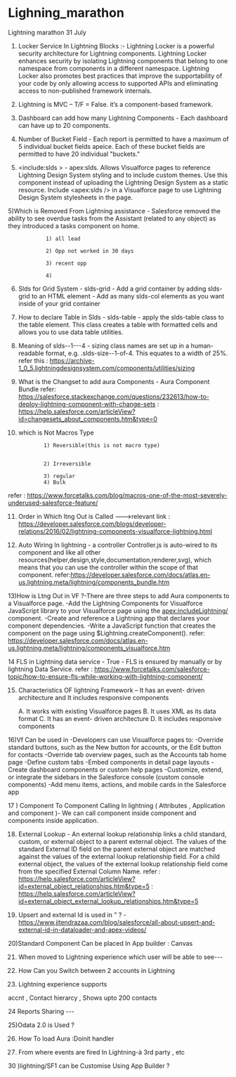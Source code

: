 # Lighning_marathon
Lightning marathon 31 July

1) Locker Service In Lightning Blocks :-
Lightning Locker is a powerful security architecture for Lightning components. Lightning Locker enhances security by isolating Lightning components that belong to one namespace from components in a different namespace. Lightning Locker also promotes best practices that improve the supportability of your code by only allowing access to supported APIs and eliminating access to non-published framework internals.

2) Lightning is MVC – T/F = False.  it’s a component-based framework.

3) Dashboard can add how many Lightning Components - Each dashboard can have up to 20 components.

4) Number of Bucket Field - Each report is permitted to have a maximum of 5 individual bucket fields apeice. Each of these bucket fields are permitted to have 20 individual "buckets."

5) <include:slds > - apex:slds. Allows Visualforce pages to reference Lightning Design System styling and to include custom themes. Use this component instead of uploading the Lightning Design System as a static resource. Include <apex:slds /> in a Visualforce page to use Lightning Design System stylesheets in the page.

5)Which is  Removed From Lightning assistance - Salesforce removed the ability to see overdue tasks from the Assistant (related to any object) as they introduced a tasks component on home. 

 

                1) all lead

                2) Opp not worked in 30 days

                3) recent opp

                4)

               

6) Slds for  Grid System - slds-grid
                         - Add a grid container by adding slds-grid to an HTML element
                         - Add as many slds-col elements as you want inside of your grid container

7) How to declare Table in Slds - slds-table
                                - apply the slds-table class to the table element. This class creates a table with formatted cells and                                     allows you to use data table utilities.

8) Meaning of slds--1---4 -  sizing class names are set up in a human-readable format, e.g. .slds-size--1-of-4. This equates to a width of 25%.
refer this : https://archive-1_0_5.lightningdesignsystem.com/components/utilities/sizing

9) What is the Changset to add aura Components -  Aura Component Bundle
refer: https://salesforce.stackexchange.com/questions/232613/how-to-deploy-lightning-component-with-change-sets
     : https://help.salesforce.com/articleView?id=changesets_about_components.htm&type=0

10) which is Not  Macros Type                

                1) Reversible(this is not macro type)


                2) Irreversible

                3) regular 
                4) Bulk

 refer : https://www.forcetalks.com/blog/macros-one-of-the-most-severely-underused-salesforce-feature/

11) Order in Which ltng Out is Called --->relevant link : https://developer.salesforce.com/blogs/developer-relations/2016/02/lightning-components-visualforce-lightning.html

12) Auto Wiring In lightning - a controller <componentName>Controller.js is auto-wired to its component and like all other resources(helper,design,style,documentation,renderer,svg), which means that you can use the controller within the scope of that component.
 refer:https://developer.salesforce.com/docs/atlas.en-us.lightning.meta/lightning/components_bundle.htm

13)How is  Ltng Out  in VF ?-There are three steps to add Aura components to a Visualforce page.
                            -Add the Lightning Components for Visualforce JavaScript library to your Visualforce page using the                                      <apex:includeLightning/> component.
                            -Create and reference a Lightning app that declares your component dependencies.
                            -Write a JavaScript function that creates the component on the page using $Lightning.createComponent().
  refer: https://developer.salesforce.com/docs/atlas.en-us.lightning.meta/lightning/components_visualforce.htm

14 FLS in Lightning data service - True
                                 - FLS is ensured by manually or by lightning Data Service. 
refer  : https://www.forcetalks.com/salesforce-topic/how-to-ensure-fls-while-working-with-lightning-component/

15) Characteristics  OF lightning Framework – It has an event- driven architecture and It includes responsive components

     A. It works with existing Visualforce pages
     B. It uses XML as its data format
     C. It has an event- driven architecture
     D. It includes responsive components


16)Vf Can be used in -Developers can use Visualforce pages to:
  -Override standard buttons, such as the New button for accounts, or the Edit button for contacts
  -Override tab overview pages, such as the Accounts tab home page
  -Define custom tabs
  -Embed components in detail page layouts
  -Create dashboard components or custom help pages
  -Customize, extend, or integrate the sidebars in the Salesforce console (custom console components)
  -Add menu items, actions, and mobile cards in the Salesforce app

17 ) Component To Component Calling  In lightning ( Attributes , Application and component )- We can call component inside component and components inside application.

18) External Lookup - An external lookup relationship links a child standard, custom, or external object to a parent external object. The values of the standard External ID field on the parent external object are matched against the values of the external lookup relationship field. For a child external object, the values of the external lookup relationship field come from the specified External Column Name.
refer : https://help.salesforce.com/articleView?id=external_object_relationships.htm&type=5
      : https://help.salesforce.com/articleView?id=external_object_external_lookup_relationships.htm&type=5

19) Upsert and external Id is used in "  ? - https://www.jitendrazaa.com/blog/salesforce/all-about-upsert-and-external-id-in-dataloader-and-apex-videos/

20)Standard Component Can be placed In App builder :  Canvas

21) When moved to Lightning experience which user will be able to see---

22) How Can you Switch between 2 accounts in Lightning

23) Lightning experience supports

accnt , Contact hierarcy , Shows upto 200 contacts

24 Reports Sharing ---

25)Odata 2.0 is Used ?

26) How To load Aura :Doinit handler

27) From where events are fired In Lightning-à 3rd party , etc


30 )lightning/SF1 can be Customise Using App Builder ?
